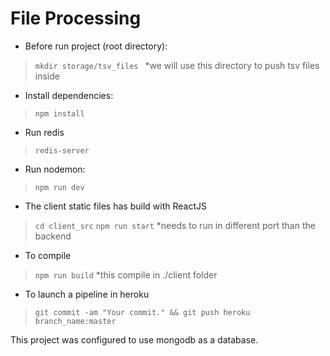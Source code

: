 # File Processing

- Before run project (root directory):
>```mkdir storage/tsv_files ``` \*we will use this directory to push tsv files inside
- Install dependencies: 
>```npm install```
- Run redis
>```redis-server```
- Run nodemon: 
>```npm run dev```

- The client static files has build with ReactJS
>```cd client_src```
>```npm run start``` \*needs to run in different port than the backend
- To compile
>```npm run build``` \*this compile in ./client folder

- To launch a pipeline in heroku
>```git commit -am "Your commit." && git push heroku branch_name:master```

This project was configured to use mongodb as a database.